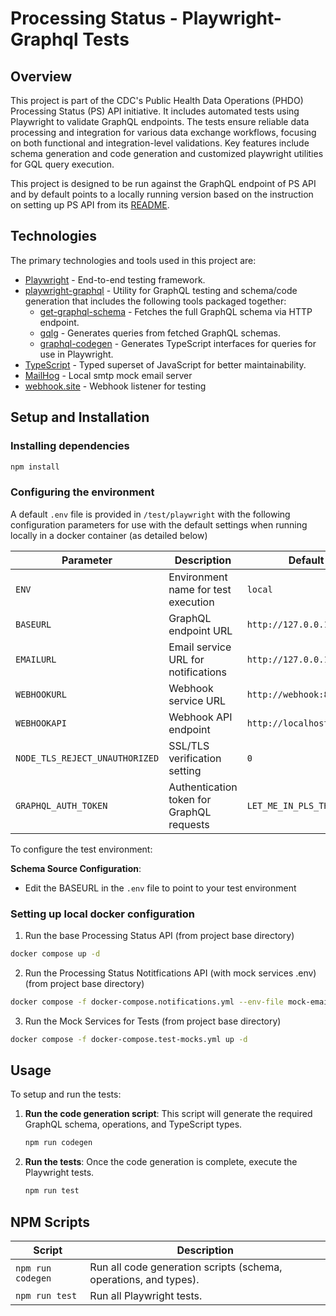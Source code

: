 # Processing Status - Playwright-Graphql Tests

## Overview

This project is part of the CDC's Public Health Data Operations (PHDO) Processing Status (PS) API initiative. It includes automated tests using Playwright to validate GraphQL endpoints. The tests ensure reliable data processing and integration for various data exchange workflows, focusing on both functional and integration-level validations. Key features include schema generation and code generation and customized playwright utilities for GQL query execution.

This project is designed to be run against the GraphQL endpoint of PS API and by default points to a locally running version based on the instruction on setting up PS API from its [README](../../README.md).

## Technologies

The primary technologies and tools used in this project are:

- [Playwright](https://playwright.dev/) - End-to-end testing framework.
- [playwright-graphql](https://www.npmjs.com/package/playwright-graphql) - Utility for GraphQL testing and schema/code generation that includes the following tools packaged together: 
  - [get-graphql-schema](https://www.npmjs.com/package/get-graphql-schema) - Fetches the full GraphQL schema via HTTP endpoint.
  - [gqlg](https://www.npmjs.com/package/gqlg) - Generates queries from fetched GraphQL schemas.
  - [graphql-codegen](https://www.npmjs.com/package/@graphql-codegen/cli) - Generates TypeScript interfaces for queries for use in Playwright.
- [TypeScript](https://www.typescriptlang.org/) - Typed superset of JavaScript for better maintainability.
- [MailHog](https://github.com/mailhog/MailHog) - Local smtp mock email server
- [webhook.site](https://github.com/webhooksite/webhook.site) - Webhook listener for testing

## Setup and Installation

### Installing  dependencies
   ```bash
   npm install
   ```
### Configuring the environment

A default `.env` file is provided in `/test/playwright` with the following configuration parameters for use with the default settings when running locally in a docker container (as detailed below)

| Parameter | Description | Default Value |
|-----------|-------------|---------------|
| `ENV` | Environment name for test execution | `local` |
| `BASEURL` | GraphQL endpoint URL | `http://127.0.0.1:8090/graphql` |
| `EMAILURL` | Email service URL for notifications | `http://127.0.0.1:8025` |
| `WEBHOOKURL` | Webhook service URL | `http://webhook:80` |
| `WEBHOOKAPI` | Webhook API endpoint | `http://localhost:8084` |
| `NODE_TLS_REJECT_UNAUTHORIZED` | SSL/TLS verification setting | `0` |
| `GRAPHQL_AUTH_TOKEN` | Authentication token for GraphQL requests | `LET_ME_IN_PLS_THANKS` |

To configure the test environment:

**Schema Source Configuration**:
   - Edit the BASEURL in the `.env` file to point to your test environment

### Setting up local docker configuration

1. Run the base Processing Status API (from project base directory)
```bash
docker compose up -d
```

2. Run the Processing Status Notitfications API (with mock services .env) (from project base directory)
```bash
docker compose -f docker-compose.notifications.yml --env-file mock-email.env up -d
```

3. Run the Mock Services for Tests (from project base directory)
```bash
docker compose -f docker-compose.test-mocks.yml up -d
```

## Usage

To setup and run the tests: 

1. **Run the code generation script**:
   This script will generate the required GraphQL schema, operations, and TypeScript types.
   ```bash
   npm run codegen
   ```

2. **Run the tests**:
   Once the code generation is complete, execute the Playwright tests.
   ```bash
   npm run test
   ```

## NPM Scripts

| Script                        | Description                                                         |
|-------------------------------|---------------------------------------------------------------------|
| `npm run codegen`             | Run all code generation scripts (schema, operations, and types).    |
| `npm run test`                | Run all Playwright tests.                                           |


